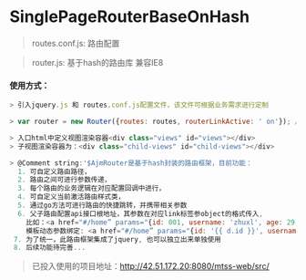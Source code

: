 # SinglePageRouterBaseOnHash

> routes.conf.js: 路由配置

> router.js: 基于hash的路由库 兼容IE8

#### 使用方式：
```javascript
> 引入jquery.js 和 routes.conf.js配置文件，该文件可根据业务需求进行定制

> var router = new Router({routes: routes, routerLinkActive: ' on'}); // 实例化路由

> 入口html中定义视图渲染容器<div class="views" id="views"></div>
> 子视图渲染容器为：<div class="child-views" id="child-views"></div>

> @Comment string:'$AjmRouter是基于hash封装的路由框架，目前功能：
  1. 可自定义路由路径，
  2. 路由之间可进行参数传递，
  3. 每个路由的业务逻辑在对应配置回调中进行，
  4. 可自定义当前激活路由样式类，
  5. 通过go方法可进行路由的快捷跳转，并携带相关参数
  6. 父子路由配置api接口根地址，其参数在对应link标签参object的格式传入,
    比如：<a href="#/home” params="{id: 001, username: 'zhuxl', age: 29, gender: 'male'}">Home</a>
    模板动态参数绑定: <a href="#/home” params="{id: '{{ d.id }}', username: '{{ d.username }}', age: {{ d.age}}, gender: '{{ d.male }}'}">Home</a>
 7. 为了统一，此路由框架集成了jquery, 也可以独立出来单独使用
 8. 后续功能待完善...
```
 > 已投入使用的项目地址：http://42.51.172.20:8080/mtss-web/src/
